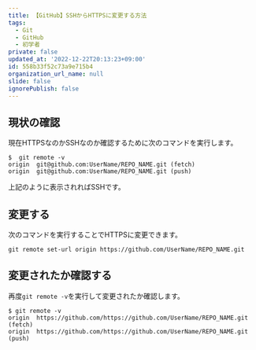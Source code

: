 ```yaml
---
title: 【GitHub】SSHからHTTPSに変更する方法
tags:
  - Git
  - GitHub
  - 初学者
private: false
updated_at: '2022-12-22T20:13:23+09:00'
id: 558b33f52c73a9e715b4
organization_url_name: null
slide: false
ignorePublish: false
---
```

## 現状の確認

現在HTTPSなのかSSHなのか確認するために次のコマンドを実行します。  

```terminal
$  git remote -v
origin  git@github.com:UserName/REPO_NAME.git (fetch)
origin  git@github.com:UserName/REPO_NAME.git (push)
```

上記のように表示されればSSHです。  

## 変更する

次のコマンドを実行することでHTTPSに変更できます。  

```terminal
git remote set-url origin https://github.com/UserName/REPO_NAME.git
```

## 変更されたか確認する

再度`git remote -v`を実行して変更されたか確認します。  

```terminal
$ git remote -v
origin  https://github.com/https://github.com/UserName/REPO_NAME.git (fetch)
origin  https://github.com/https://github.com/UserName/REPO_NAME.git (push)
```
